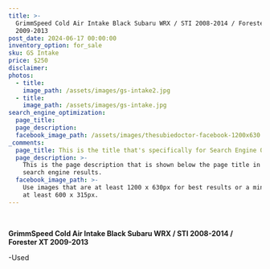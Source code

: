 ```yaml
---
title: >-
  GrimmSpeed Cold Air Intake Black Subaru WRX / STI 2008-2014 / Forester XT
  2009-2013
post_date: 2024-06-17 00:00:00
inventory_option: for_sale
sku: GS Intake
price: $250
disclaimer:
photos:
  - title:
    image_path: /assets/images/gs-intake2.jpg
  - title:
    image_path: /assets/images/gs-intake.jpg
search_engine_optimization:
  page_title:
  page_description:
  facebook_image_path: /assets/images/thesubiedoctor-facebook-1200x630.png
_comments:
  page_title: This is the title that's specifically for Search Engine Optimization.
  page_description: >-
    This is the page description that is shown below the page title in the
    search engine results.
  facebook_image_path: >-
    Use images that are at least 1200 x 630px for best results or a minimum of
    at least 600 x 315px.
---
```

&nbsp;

**GrimmSpeed Cold Air Intake Black Subaru WRX / STI 2008-2014 / Forester XT 2009-2013**

\-Used

&nbsp;
